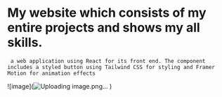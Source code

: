 # My website which consists of my entire projects and shows my all skills.

```
 a web application using React for its front end. The component includes a styled button using Tailwind CSS for styling and Framer Motion for animation effects
```


![image](![Uploading image.png…]()
)
